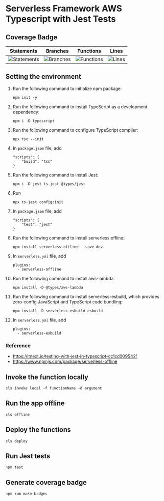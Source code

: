 # Serverless Framework AWS Typescript with Jest Tests

## Coverage Badge

| Statements                  | Branches                | Functions                 | Lines             |
| --------------------------- | ----------------------- | ------------------------- | ----------------- |
| ![Statements](https://img.shields.io/badge/statements-88.46%25-yellow.svg?style=flat) | ![Branches](https://img.shields.io/badge/branches-100%25-brightgreen.svg?style=flat) | ![Functions](https://img.shields.io/badge/functions-71.42%25-red.svg?style=flat) | ![Lines](https://img.shields.io/badge/lines-85%25-yellow.svg?style=flat) |

## Setting the environment

1. Run the following command to initialize npm package:
   ```
   npm init -y
   ```
2. Run the following command to install TypeScript as a development dependency:
   ```
   npm i -D typescript
   ```
3. Run the following command to configure TypeScript compiler:
   ```
   npx tsc --init
   ```
4. In `package.json` file, add
   ```
   "scripts": {
       "build": "tsc"
   }
   ```
5. Run the following command to install Jest:
   ```
   npm i -D jest ts-jest @types/jest
   ```
6. Run
   ```
   npx ts-jest config:init
   ```
7. In `package.json` file, add
   ```
   "scripts": {
       "test": "jest"
   }
   ```
8. Run the following command to install serverless offline:
   ```
   npm install serverless-offline --save-dev
   ```
9. In `serverless.yml` file, add
   ```
   plugins:
     - serverless-offline
   ```
10. Run the following command to install aws-lambda:
    ```
    npm install -D @types/aws-lambda
    ```
11. Run the following command to install serverless-esbuild, which provides zero-config JavaScript and TypeScript code bundling:
    ```
    npm install -D serverless-esbuild esbuild
    ```
12. In `serverless.yml` file, add
    ```
    plugins:
      - serverless-esbuild
    ```

### Reference

- https://itnext.io/testing-with-jest-in-typescript-cc1cd0095421
- https://www.npmjs.com/package/serverless-offline

## Invoke the function locally

```
sls invoke local -f functionName -d argument
```

## Run the app offline

```
sls offline
```

## Deploy the functions

```
sls deploy
```

## Run Jest tests

```
npm test
```

## Generate coverage badge

```
npm run make-badges
```
